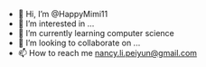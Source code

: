 - 👋 Hi, I’m @HappyMimi11
- 👀 I’m interested in ...
- 🌱 I’m currently learning computer science
- 💞️ I’m looking to collaborate on ...
- 📫 How to reach me nancy.li.peiyun@gmail.com

<!---
HappyMimi11/HappyMimi11 is a ✨ special ✨ repository because its `README.md` (this file) appears on your GitHub profile.
You can click the Preview link to take a look at your changes.
--->
